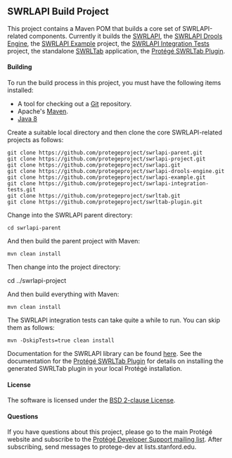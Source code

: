 ## SWRLAPI Build Project

This project contains a Maven POM that builds a core set of SWRLAPI-related components.
Currently it builds the [SWRLAPI](https://github.com/protegeproject/swrlapi.git), 
the [SWRLAPI Drools Engine](https://github.com/protegeproject/swrlapi-drools-engine.git), 
the [SWRLAPI Example](https://github.com/protegeproject/swrlapi-example.git) project, 
the [SWRLAPI Integration Tests](https://github.com/protegeproject/swrlapi-integration-tests.git) project, 
the standalone [SWRLTab](https://github.com/protegeproject/swrltab.git) application, 
the [Protégé SWRLTab Plugin](https://github.com/protegeproject/swrltab-plugin.git).


#### Building

To run the build process in this project, you must have the following items installed:

+ A tool for checking out a [Git](http://git-scm.com/) repository.
+ Apache's [Maven](http://maven.apache.org/index.html).
+ [Java 8](http://www.oracle.com/technetwork/java/javase/downloads/index.html)

Create a suitable local directory and then clone the core SWRLAPI-related projects as follows:

    git clone https://github.com/protegeproject/swrlapi-parent.git
    git clone https://github.com/protegeproject/swrlapi-project.git
    git clone https://github.com/protegeproject/swrlapi.git
    git clone https://github.com/protegeproject/swrlapi-drools-engine.git
    git clone https://github.com/protegeproject/swrlapi-example.git
    git clone https://github.com/protegeproject/swrlapi-integration-tests.git
    git clone https://github.com/protegeproject/swrltab.git
    git clone https://github.com/protegeproject/swrltab-plugin.git

Change into the SWRLAPI parent directory:

    cd swrlapi-parent

And then build the parent project with Maven:

    mvn clean install

Then change into the project directory:

   cd ../swrlapi-project

And then build everything with Maven:

    mvn clean install

The SWRLAPI integration tests can take quite a while to run. You can skip them as follows:

    mvn -DskipTests=true clean install

Documentation for the SWRLAPI library can be found [here](https://github.com/protegeproject/swrlapi/wiki).
See the documentation for the [Protégé SWRLTab Plugin](https://github.com/protegeproject/swrltab-plugin.git) for details on installing the generated SWRLTab plugin in your local Protégé installation.

#### License

The software is licensed under the [BSD 2-clause License](https://github.com/protegeproject/swrltab-project/blob/master/license.txt).

#### Questions

If you have questions about this project, please go to the main
Protégé website and subscribe to the [Protégé Developer Support
mailing list](http://protege.stanford.edu/support.php#mailingListSupport).
After subscribing, send messages to protege-dev at lists.stanford.edu.
